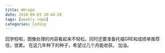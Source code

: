 ```yaml
---
title: W6repo
date: 2018-09-03 20:44:28
tags: [weekly repo]
categories: Coding
---
```

回学校啦，图像处理的内容看起来不轻松，同时还要准备托福GRE和成绩单推荐信，很累。
在这几年种下的种子，希望过几个月能收获。
加油。
